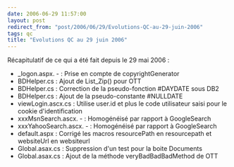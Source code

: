 ```yaml
---
date: 2006-06-29 11:57:00
layout: post
redirect_from: "post/2006/06/29/Evolutions-QC-au-29-juin-2006"
tags: qc
title: "Evolutions QC au 29 juin 2006"
---
```


Récapitulatif de ce qui a été fait depuis le 29 mai 2006 :

* _logon.aspx.  - : Prise en compte de copyrightGenerator
* BDHelper.cs : Ajout de List_Zip() pour OTT
* BDHelper.cs : Correction de la pseudo-fonction #DAYDATE sous DB2
* BDHelper.cs : Ajout de la pseudo-constante #NULLDATE
* viewLogin.ascx.cs : Utilise user.id et plus le code utilisateur saisi
pour le cookie d'identification
* xxxMsnSearch.ascx.  - : Homogénéisé par rapport à GoogleSearch
* xxxYahooSearch.ascx.  - : Homogénéisé par rapport à GoogleSearch
* default.aspx : Corrigé les macros resourcePath en resourcepath et
websiteUrl en websiteurl
* Global.asax.cs : Suppression d'un test pour la boite Documents
* Global.asax.cs : Ajout de la méthode veryBadBadBadMethod de OTT
